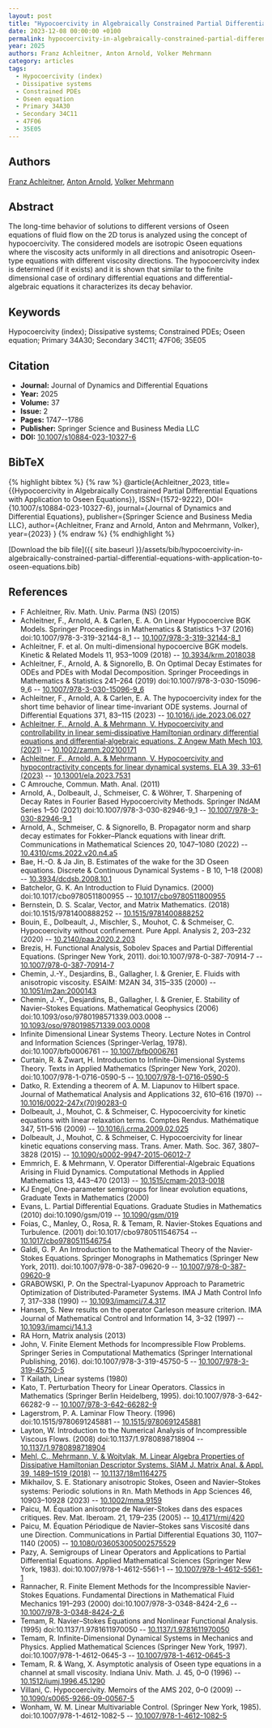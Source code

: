 ```yaml
---
layout: post
title: "Hypocoercivity in Algebraically Constrained Partial Differential Equations with Application to Oseen Equations"
date: 2023-12-08 00:00:00 +0100
permalink: hypocoercivity-in-algebraically-constrained-partial-differential-equations-with-application-to-oseen-equations
year: 2025
authors: Franz Achleitner, Anton Arnold, Volker Mehrmann
category: articles
tags:
  - Hypocoercivity (index)
  - Dissipative systems
  - Constrained PDEs
  - Oseen equation
  - Primary 34A30
  - Secondary 34C11
  - 47F06
  - 35E05
---
```

 
## Authors
[Franz Achleitner](authors/franz-achleitner), [Anton Arnold](authors/anton-arnold), [Volker Mehrmann](authors/volker-mehrmann)
 
## Abstract
The long-time behavior of solutions to different versions of Oseen equations of fluid flow on the 2D torus is analyzed using the concept of hypocoercivity. The considered models are isotropic Oseen equations where the viscosity acts uniformly in all directions and anisotropic Oseen-type equations with different viscosity directions. The hypocoercivity index is determined (if it exists) and it is shown that similar to the finite dimensional case of ordinary differential equations and differential-algebraic equations it characterizes its decay behavior.
 
## Keywords
Hypocoercivity (index); Dissipative systems; Constrained PDEs; Oseen equation; Primary 34A30; Secondary 34C11; 47F06; 35E05
 
## Citation
- **Journal:** Journal of Dynamics and Differential Equations
- **Year:** 2025
- **Volume:** 37
- **Issue:** 2
- **Pages:** 1747--1786
- **Publisher:** Springer Science and Business Media LLC
- **DOI:** [10.1007/s10884-023-10327-6](https://doi.org/10.1007/s10884-023-10327-6)
 
## BibTeX
{% highlight bibtex %}
{% raw %}
@article{Achleitner_2023,
  title={{Hypocoercivity in Algebraically Constrained Partial Differential Equations with Application to Oseen Equations}},
  ISSN={1572-9222},
  DOI={10.1007/s10884-023-10327-6},
  journal={Journal of Dynamics and Differential Equations},
  publisher={Springer Science and Business Media LLC},
  author={Achleitner, Franz and Arnold, Anton and Mehrmann, Volker},
  year={2023}
}
{% endraw %}
{% endhighlight %}
 
[Download the bib file]({{ site.baseurl }}/assets/bib/hypocoercivity-in-algebraically-constrained-partial-differential-equations-with-application-to-oseen-equations.bib)
 
## References
- F Achleitner, Riv. Math. Univ. Parma (NS) (2015)
- Achleitner, F., Arnold, A. & Carlen, E. A. On Linear Hypocoercive BGK Models. Springer Proceedings in Mathematics &amp; Statistics 1–37 (2016) doi:10.1007/978-3-319-32144-8_1 -- [10.1007/978-3-319-32144-8_1](https://doi.org/10.1007/978-3-319-32144-8_1)
- Achleitner, F. et al. On multi-dimensional hypocoercive BGK models. Kinetic &amp; Related Models 11, 953–1009 (2018) -- [10.3934/krm.2018038](https://doi.org/10.3934/krm.2018038)
- Achleitner, F., Arnold, A. & Signorello, B. On Optimal Decay Estimates for ODEs and PDEs with Modal Decomposition. Springer Proceedings in Mathematics &amp; Statistics 241–264 (2019) doi:10.1007/978-3-030-15096-9_6 -- [10.1007/978-3-030-15096-9_6](https://doi.org/10.1007/978-3-030-15096-9_6)
- Achleitner, F., Arnold, A. & Carlen, E. A. The hypocoercivity index for the short time behavior of linear time-invariant ODE systems. Journal of Differential Equations 371, 83–115 (2023) -- [10.1016/j.jde.2023.06.027](https://doi.org/10.1016/j.jde.2023.06.027)
- [Achleitner, F., Arnold, A. & Mehrmann, V. Hypocoercivity and controllability in linear semi‐dissipative Hamiltonian ordinary differential equations and differential‐algebraic equations. Z Angew Math Mech 103, (2021)](hypocoercivity-and-controllability-in-linear-semi-dissipative-hamiltonian-ordinary-differential-equations-and-differential-algebraic-equations) -- [10.1002/zamm.202100171](https://doi.org/10.1002/zamm.202100171)
- [Achleitner, F., Arnold, A. & Mehrmann, V. Hypocoercivity and hypocontractivity concepts for linear dynamical systems. ELA 39, 33–61 (2023)](hypocoercivity-and-hypocontractivity-concepts-for-linear-dynamical-systems) -- [10.13001/ela.2023.7531](https://doi.org/10.13001/ela.2023.7531)
- C Amrouche, Commun. Math. Anal. (2011)
- Arnold, A., Dolbeault, J., Schmeiser, C. & Wöhrer, T. Sharpening of Decay Rates in Fourier Based Hypocoercivity Methods. Springer INdAM Series 1–50 (2021) doi:10.1007/978-3-030-82946-9_1 -- [10.1007/978-3-030-82946-9_1](https://doi.org/10.1007/978-3-030-82946-9_1)
- Arnold, A., Schmeiser, C. & Signorello, B. Propagator norm and sharp decay estimates for Fokker–Planck equations with linear drift. Communications in Mathematical Sciences 20, 1047–1080 (2022) -- [10.4310/cms.2022.v20.n4.a5](https://doi.org/10.4310/cms.2022.v20.n4.a5)
- Bae, H.-O. & Ja Jin, B. Estimates of the wake for the 3D Oseen equations. Discrete &amp; Continuous Dynamical Systems - B 10, 1–18 (2008) -- [10.3934/dcdsb.2008.10.1](https://doi.org/10.3934/dcdsb.2008.10.1)
- Batchelor, G. K. An Introduction to Fluid Dynamics. (2000) doi:10.1017/cbo9780511800955 -- [10.1017/cbo9780511800955](https://doi.org/10.1017/cbo9780511800955)
- Bernstein, D. S. Scalar, Vector, and Matrix Mathematics. (2018) doi:10.1515/9781400888252 -- [10.1515/9781400888252](https://doi.org/10.1515/9781400888252)
- Bouin, E., Dolbeault, J., Mischler, S., Mouhot, C. & Schmeiser, C. Hypocoercivity without confinement. Pure Appl. Analysis 2, 203–232 (2020) -- [10.2140/paa.2020.2.203](https://doi.org/10.2140/paa.2020.2.203)
- Brezis, H. Functional Analysis, Sobolev Spaces and Partial Differential Equations. (Springer New York, 2011). doi:10.1007/978-0-387-70914-7 -- [10.1007/978-0-387-70914-7](https://doi.org/10.1007/978-0-387-70914-7)
- Chemin, J.-Y., Desjardins, B., Gallagher, I. & Grenier, E. Fluids with anisotropic viscosity. ESAIM: M2AN 34, 315–335 (2000) -- [10.1051/m2an:2000143](https://doi.org/10.1051/m2an:2000143)
- Chemin, J.-Y., Desjardins, B., Gallagher, I. & Grenier, E. Stability of Navier–Stokes Equations. Mathematical Geophysics (2006) doi:10.1093/oso/9780198571339.003.0008 -- [10.1093/oso/9780198571339.003.0008](https://doi.org/10.1093/oso/9780198571339.003.0008)
- Infinite Dimensional Linear Systems Theory. Lecture Notes in Control and Information Sciences (Springer-Verlag, 1978). doi:10.1007/bfb0006761 -- [10.1007/bfb0006761](https://doi.org/10.1007/bfb0006761)
- Curtain, R. & Zwart, H. Introduction to Infinite-Dimensional Systems Theory. Texts in Applied Mathematics (Springer New York, 2020). doi:10.1007/978-1-0716-0590-5 -- [10.1007/978-1-0716-0590-5](https://doi.org/10.1007/978-1-0716-0590-5)
- Datko, R. Extending a theorem of A. M. Liapunov to Hilbert space. Journal of Mathematical Analysis and Applications 32, 610–616 (1970) -- [10.1016/0022-247x(70)90283-0](https://doi.org/10.1016/0022-247x(70)90283-0)
- Dolbeault, J., Mouhot, C. & Schmeiser, C. Hypocoercivity for kinetic equations with linear relaxation terms. Comptes Rendus. Mathématique 347, 511–516 (2009) -- [10.1016/j.crma.2009.02.025](https://doi.org/10.1016/j.crma.2009.02.025)
- Dolbeault, J., Mouhot, C. & Schmeiser, C. Hypocoercivity for linear kinetic equations conserving mass. Trans. Amer. Math. Soc. 367, 3807–3828 (2015) -- [10.1090/s0002-9947-2015-06012-7](https://doi.org/10.1090/s0002-9947-2015-06012-7)
- Emmrich, E. & Mehrmann, V. Operator Differential-Algebraic Equations Arising in Fluid Dynamics. Computational Methods in Applied Mathematics 13, 443–470 (2013) -- [10.1515/cmam-2013-0018](https://doi.org/10.1515/cmam-2013-0018)
- KJ Engel, One-parameter semigroups for linear evolution equations, Graduate Texts in Mathematics (2000)
- Evans, L. Partial Differential Equations. Graduate Studies in Mathematics (2010) doi:10.1090/gsm/019 -- [10.1090/gsm/019](https://doi.org/10.1090/gsm/019)
- Foias, C., Manley, O., Rosa, R. & Temam, R. Navier-Stokes Equations and Turbulence. (2001) doi:10.1017/cbo9780511546754 -- [10.1017/cbo9780511546754](https://doi.org/10.1017/cbo9780511546754)
- Galdi, G. P. An Introduction to the Mathematical Theory of the Navier-Stokes Equations. Springer Monographs in Mathematics (Springer New York, 2011). doi:10.1007/978-0-387-09620-9 -- [10.1007/978-0-387-09620-9](https://doi.org/10.1007/978-0-387-09620-9)
- GRABOWSKI, P. On the Spectral-Lyapunov Approach to Parametric Optimization of Distributed-Parameter Systems. IMA J Math Control Info 7, 317–338 (1990) -- [10.1093/imamci/7.4.317](https://doi.org/10.1093/imamci/7.4.317)
- Hansen, S. New results on the operator Carleson measure criterion. IMA Journal of Mathematical Control and Information 14, 3–32 (1997) -- [10.1093/imamci/14.1.3](https://doi.org/10.1093/imamci/14.1.3)
- RA Horn, Matrix analysis (2013)
- John, V. Finite Element Methods for Incompressible Flow Problems. Springer Series in Computational Mathematics (Springer International Publishing, 2016). doi:10.1007/978-3-319-45750-5 -- [10.1007/978-3-319-45750-5](https://doi.org/10.1007/978-3-319-45750-5)
- T Kailath, Linear systems (1980)
- Kato, T. Perturbation Theory for Linear Operators. Classics in Mathematics (Springer Berlin Heidelberg, 1995). doi:10.1007/978-3-642-66282-9 -- [10.1007/978-3-642-66282-9](https://doi.org/10.1007/978-3-642-66282-9)
- Lagerstrom, P. A. Laminar Flow Theory. (1996) doi:10.1515/9780691245881 -- [10.1515/9780691245881](https://doi.org/10.1515/9780691245881)
- Layton, W. Introduction to the Numerical Analysis of Incompressible Viscous Flows. (2008) doi:10.1137/1.9780898718904 -- [10.1137/1.9780898718904](https://doi.org/10.1137/1.9780898718904)
- [Mehl, C., Mehrmann, V. & Wojtylak, M. Linear Algebra Properties of Dissipative Hamiltonian Descriptor Systems. SIAM J. Matrix Anal. &amp; Appl. 39, 1489–1519 (2018)](linear-algebra-properties-of-dissipative-hamiltonian-descriptor-systems) -- [10.1137/18m1164275](https://doi.org/10.1137/18m1164275)
- Mikhailov, S. E. Stationary anisotropic Stokes, Oseen and Navier–Stokes systems: Periodic solutions in ℝn. Math Methods in App Sciences 46, 10903–10928 (2023) -- [10.1002/mma.9159](https://doi.org/10.1002/mma.9159)
- Paicu, M. Équation anisotrope de Navier-Stokes dans des espaces critiques. Rev. Mat. Iberoam. 21, 179–235 (2005) -- [10.4171/rmi/420](https://doi.org/10.4171/rmi/420)
- Paicu, M. Équation Périodique de Navier–Stokes sans Viscosité dans une Direction. Communications in Partial Differential Equations 30, 1107–1140 (2005) -- [10.1080/036053005002575529](https://doi.org/10.1080/036053005002575529)
- Pazy, A. Semigroups of Linear Operators and Applications to Partial Differential Equations. Applied Mathematical Sciences (Springer New York, 1983). doi:10.1007/978-1-4612-5561-1 -- [10.1007/978-1-4612-5561-1](https://doi.org/10.1007/978-1-4612-5561-1)
- Rannacher, R. Finite Element Methods for the Incompressible Navier-Stokes Equations. Fundamental Directions in Mathematical Fluid Mechanics 191–293 (2000) doi:10.1007/978-3-0348-8424-2_6 -- [10.1007/978-3-0348-8424-2_6](https://doi.org/10.1007/978-3-0348-8424-2_6)
- Temam, R. Navier–Stokes Equations and Nonlinear Functional Analysis. (1995) doi:10.1137/1.9781611970050 -- [10.1137/1.9781611970050](https://doi.org/10.1137/1.9781611970050)
- Temam, R. Infinite-Dimensional Dynamical Systems in Mechanics and Physics. Applied Mathematical Sciences (Springer New York, 1997). doi:10.1007/978-1-4612-0645-3 -- [10.1007/978-1-4612-0645-3](https://doi.org/10.1007/978-1-4612-0645-3)
- Temam, R. & Wang, X. Asymptotic analysis of Oseen type equations in a channel at small viscosity. Indiana Univ. Math. J. 45, 0–0 (1996) -- [10.1512/iumj.1996.45.1290](https://doi.org/10.1512/iumj.1996.45.1290)
- Villani, C. Hypocoercivity. Memoirs of the AMS 202, 0–0 (2009) -- [10.1090/s0065-9266-09-00567-5](https://doi.org/10.1090/s0065-9266-09-00567-5)
- Wonham, W. M. Linear Multivariable Control. (Springer New York, 1985). doi:10.1007/978-1-4612-1082-5 -- [10.1007/978-1-4612-1082-5](https://doi.org/10.1007/978-1-4612-1082-5)


